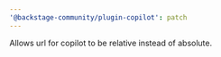 ```yaml
---
'@backstage-community/plugin-copilot': patch
---
```


Allows url for copilot to be relative instead of absolute.
